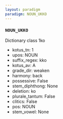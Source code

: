 ```yaml
---
layout: paradigm
paradigm: NOUN_UKKO
---
```

### ` NOUN_UKKO `

Dictionary class 1ko
* kotus_tn: 1
* upos: NOUN
* suffix_regex: kko
* kotus_av: A
* grade_dir: weaken
* harmony: back
* possessive: False
* stem_diphthong: None
* deletion: ko
* plurale_tantum: False
* clitics: False
* pos: NOUN
* stem_vowel: None
